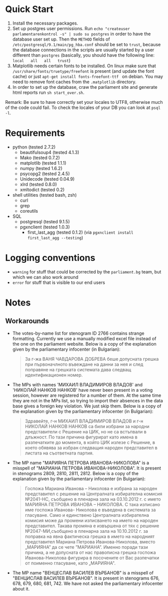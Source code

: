 # Quick Start

 1. Install the necessary packages.
 2. Set up postgres user permissions. Run
    `echo "createuser parlamentarenkontrol -s" | sudo su postgres` in order to
    have the database user set up. Then the `METHOD` fields of
    `/etc/postgresql/9.1/main/pg_hba.conf` should be set to `trust`, because
    the database connections in the scripts are usually started by a user
    different than `postgres` (basically, you should have the following line:
    `local   all   all   trust`)
 3. Matplotlib needs certain fonts to be installed. On linux make sure that
    `/usr/share/fonts/truetype/freefont` is present (and update the font cache)
    or just `apt-get install fonts-freefont-ttf ` on debian. You may need to
    remove font caches from the `.matplotlib` directory.
 4. In order to set up the database, craw the parliament site and generate html
    reports run `sh start_over.sh`.

Remark: Be sure to have correctly set your locales to UTF8, otherwise much of
the code could fail. To check the locales of your DB you can look at `psql -l`.

# Requirements

 - python (tested 2.7.2)
   - beautifulsoup4 (tested 4.1.3)
   - Mako (tested 0.7.2)
   - matplotlib (tested 1.1.1)
   - numpy (tested 1.6.2)
   - psycopg2 (tested 2.4.5)
   - Unidecode (tested 0.04.9)
   - xlrd (tested 0.8.0)
   - xmltodict (tested 0.2)
 - shell utilities (tested bash, zsh)
   - curl
   - grep
   - coreutils
 - SQL
   - postgresql (tested 9.1.5)
   - pgxnclient (tested 1.0.3)
     - first_last_agg (tested 0.1.2) (via `pgxnclient install first_last_agg --testing`)

# Logging conventions

 - `warning` for stuff that could be corrected by the `parliament.bg` team, but
   which we can also work around
 - `error` for stuff that is visible to our end users

# Notes

## Workarounds

*   The votes-by-name list for stenogram ID 2766 contains strange formatting.
    Currently we use a manually modified excel file instead of the one on the
    parliament website. Below is a copy of the explanation given by the
    parliamentary infocenter (in Bulgarian):

    > За г-жа ВАНЯ ЧАВДАРОВА ДОБРЕВА беше допусната грешка при първоначлното
въвеждане на данни за нея и след поправяне на грешката системата дава следващ
идентификационен номер.

*   The MPs with names 'МИХАИЛ ВЛАДИМИРОВ ВЛАДОВ' and 'НИКОЛАЙ НАНКОВ НАНКОВ'
    have never been present in a voting session, however are registered for a
    number of them. At the same time they are not in the MPs list, so trying to
    import their absences in the data base gives a foreign key violation. We
    just skip them. Below is a copy of the explanation given by the
    parliamentary infocenter (in Bulgarian):

    > Здравейте, г-н МИХАИЛ ВЛАДИМИРОВ ВЛАДОВ и г-н НИКОЛАЙ НАНКОВ НАНКОВ са
били избрани за народни представители с Решение на ЦИК, но не са встъпвали в
длъжност. По тази причина фигурират като имена в разпечатките до момента, в
който ЦИК излезе с Решение, в което обявява за избран следващия народен
представител в листата на съответната партия.

*   The MP name "МАРИЯНА ПЕТРОВА ИВАНОВА-НИКОЛОВА" is a misspell of "МАРИАНА
    ПЕТРОВА ИВАНОВА-НИКОЛОВА". It is present in stenograms 2809, 2810, 2811, 2812.
    Below is a copy of the explanation given by the parliamentary infocenter (in
    Bulgarian):

    > Госпожа Мариана Иванова – Николова е избрана за народен представител с 
решение на Централната избирателна комисия №2041-НС, съобщено в пленарна зала
на 03.10.2012 г. с името МАРИЯНА ПЕТРОВА ИВАНОВА – НИКОЛОВА.  С така изписано
име госпожа Иванова- Николова е въведена в системата за гласуване. Само и
единствено Централната избирателна комисия може да промени изписването на
името на народен представител. Такава промяна е извършена от тях с решение
№2047-МИ,съобщено в пленарна зала на 10.10.2012 г. за поправка на явна
фактическа грешка в името на народният представител Мариана Петрова
Иванова-Николова, вместо „МАРИЯНА” да се чете ”МАРИАНА”. Именно поради тази
причина, а не допусната от нас правописна грешка госпожа Иванова-Николова
фигурира в посочените от Вас разпечатки от поименно гласуване, като
„МАРИЯНА".

*   The MP name "ВЕНЦЕСЛАВ ВАСИЛЕВ ВЪРБАНОВ" is a misspell of "ВЕНЦИСЛАВ
    ВАСИЛЕВ ВЪРБАНОВ". It is present in stenograms 676, 678, 679, 680, 681, 742.
    We have not asked the parliamentary infocenter about it.
